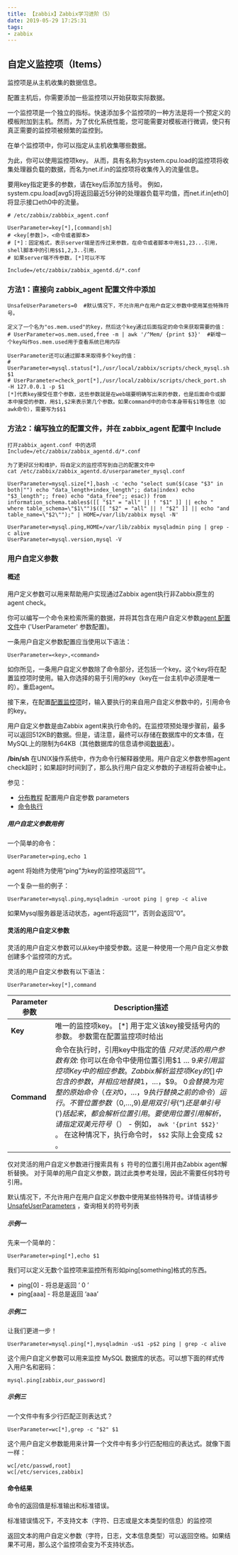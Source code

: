 ```yaml
---
title: 【zabbix】Zabbix学习进阶（5）
date: 2019-05-29 17:25:31
tags:
- zabbix
---
```


## 自定义监控项（Items）

监控项是从主机收集的数据信息。

配置主机后，你需要添加一些监控项以开始获取实际数据。

一个监控项是一个独立的指标。快速添加多个监控项的一种方法是将一个预定义的模板附加到主机。然而，为了优化系统性能，您可能需要对模板进行微调，使只有真正需要的监控项被频繁的监控到。

在单个监控项中，你可以指定从主机收集哪些数据。

为此，你可以使用监控项key。 从而，具有名称为system.cpu.load的监控项将收集处理器负载的数据，而名为net.if.in的监控项将收集传入的流量信息。

要用key指定更多的参数，请在key后添加方括号。 例如，system.cpu.load[avg5]将返回最近5分钟的处理器负载平均值，而net.if.in[eth0]将显示接口eth0中的流量。

```
# /etc/zabbix/zabbbix_agent.conf

UserParameter=key[*],[command|sh]
# <key[参数]>，<命令或者脚本>
# [*]：固定格式，表示server端是否传过来参数，在命令或者脚本中用$1,23...引用，shell脚本中的引用$$1,2,3..引用，
# 如果server端不传参数，[*]可以不写

Include=/etc/zabbix/zabbix_agentd.d/*.conf
```

### 方法1：直接向 zabbix_agent 配置文件中添加

```
UnsafeUserParameters=0  #默认情况下，不允许用户在用户自定义参数中使用某些特殊符号。

定义了一个名为"os.mem.used"的key，然后这个key通过后面指定的命令来获取需要的值：
# UserParameter=os.mem.used,free -m | awk '/^Mem/ {print $3}'  #新增一个key叫作os.mem.used用于查看系统已用内存

UserParameter还可以通过脚本来取得多个key的值：
# UserParameter=mysql.status[*],/usr/local/zabbix/scripts/check_mysql.sh $1
# UserParameter=check_port[*],/usr/local/zabbix/scripts/check_port.sh -H 127.0.0.1 -p $1
[*]代表key接受任意个参数，这些参数就是在web端要明确写出来的参数，也是后面命令或脚本中接受的参数，用$1,$2来表示第几个参数。如果command中的命令本身带有$1等信息（如awk命令），需要写为$$1
```



### 方法2：编写独立的配置文件，并在 zabbix_agent 配置中 Include

```
打开zabbix_agent.conf 中的选项
Include=/etc/zabbix/zabbix_agentd.d/*.conf

为了更好区分和维护，将自定义的监控项写到自己的配置文件中
cat /etc/zabbix/zabbix_agentd.d/userparameter_mysql.conf

UserParameter=mysql.size[*],bash -c 'echo "select sum($(case "$3" in both|"") echo "data_length+index_length";; data|index) echo "$3_length";; free) echo "data_free";; esac)) from information_schema.tables$([[ "$1" = "all" || ! "$1" ]] || echo " where table_schema=\"$1\"")$([[ "$2" = "all" || ! "$2" ]] || echo "and table_name=\"$2\"");" | HOME=/var/lib/zabbix mysql -N'

UserParameter=mysql.ping,HOME=/var/lib/zabbix mysqladmin ping | grep -c alive
UserParameter=mysql.version,mysql -V

```

###  

### 用户自定义参数

#### 概述

用户定义参数可以用来帮助用户实现通过Zabbix agent执行非Zabbix原生的 agent check。

你可以编写一个命令来检索所需的数据，并将其包含在用户自定义参数[agent 配置文件](https://www.zabbix.com/documentation/4.0/zh/manual/appendix/config/zabbix_agentd)中 ('UserParameter' 参数配置)。 

一条用户自定义参数配置应当使用以下语法：

```
UserParameter=<key>,<command>
```

如你所见，一条用户自定义参数除了命令部分，还包括一个key。这个key将在配置监控项时使用。输入你选择的易于引用的key（key在一台主机中必须是唯一的）。重启agent。

接下来，在配置[配置监控项](https://www.zabbix.com/documentation/4.0/zh/manual/config/items/item)时，输入要执行的来自用户自定义参数中的，引用命令的key。

用户自定义参数是由Zabbix agent来执行命令的。在监控项预处理步骤前，最多可以返回512KB的数据。但是，请注意，最终可以存储在数据库中的文本值，在MySQL上的限制为64KB（其他数据库的信息请参阅[数据表](https://www.zabbix.com/documentation/4.0/zh/manual/config/notifications/action/operation/remote_command#overview)）。

**/bin/sh** 在UNIX操作系统中，作为命令行解释器使用。用户自定义参数参照agent check超时；如果超时时间到了，那么执行用户自定义参数的子进程将会被中止。

参见：

- [分布教程](https://www.zabbix.com/documentation/4.0/zh/manual/config/items/userparameters/extending_agent) 配置用户自定参数 parameters
- [命令执行](https://www.zabbix.com/documentation/4.0/zh/manual/appendix/command_execution)

##### 用户自定义参数用例

一个简单的命令：

```
UserParameter=ping,echo 1
```

agent 将始终为使用“ping”为key的监控项返回“1”。

一个复杂一些的例子：

```
UserParameter=mysql.ping,mysqladmin -uroot ping | grep -c alive
```

如果Mysql服务器是活动状态，agent将返回“1”，否则会返回“0”。

#### 灵活的用户自定义参数

灵活的用户自定义参数可以从key中接受参数。这是一种使用一个用户自定义参数创建多个监控项的方式。

灵活的用户自定义参数有以下语法：

```
UserParameter=key[*],command
```

| Parameter参数 | Description描述                                              |
| ------------- | ------------------------------------------------------------ |
| **Key**       | 唯一的监控项key。 [*] 用于定义该key接受括号内的参数。 参数需在配置监控项时给出 |
| **Command**   | 命令在执行时，引用key中指定的值 *只对灵活的用户参数有效*: 你可以在命令中使用位置引用$1 … $9来引用监控项Key中的相应参数。 Zabbix解析监控项Key的[]中包含的参数，并相应地替换$1，…，$9。 $0会替换为完整的原始命令（在对$0，…，$9执行替换之前的命令）运行。 不管位置参数（$0,…,$9)是用双引号( “ )还是单引号( ' )括起来，都会解析位置引用。 要使用位置引用解析，请指定双美元符号（$） - 例如， `awk '{print $$2}' `。 在这种情况下，执行命令时， `$$2` 实际上会变成 `$2` 。 |

仅对灵活的用户自定义参数进行搜索具有 `$ `符号的位置引用并由Zabbix agent解析替换。 对于简单的用户自定义参数，跳过此类参考处理，因此不需要任何$符号引用。

默认情况下，不允许用户在用户自定义参数中使用某些特殊符号。详情请移步 [UnsafeUserParameters](https://www.zabbix.com/documentation/4.0/zh/manual/appendix/config/zabbix_agentd) ，查询相关的符号列表

##### 示例一

先来一个简单的：

```
UserParameter=ping[*],echo $1
```

我们可以定义无数个监控项来监控所有形如ping[something]格式的东西。

- ping[0] - 将总是返回 ‘ 0 ’
- ping[aaa] - 将总是返回 ‘aaa’

##### 示例二

让我们更进一步！

```
UserParameter=mysql.ping[*],mysqladmin -u$1 -p$2 ping | grep -c alive
```

这个用户自定义参数可以用来监控 MySQL 数据库的状态。可以想下面的样式传入用户名和密码：

```
mysql.ping[zabbix,our_password]
```

##### 示例三

一个文件中有多少行匹配正则表达式？

```
UserParameter=wc[*],grep -c "$2" $1
```

这个用户自定义参数能用来计算一个文件中有多少行匹配相应的表达式。就像下面一样：

```
wc[/etc/passwd,root]
wc[/etc/services,zabbix]
```

#### 命令结果

命令的返回值是标准输出和标准错误。

标准错误情况下，不支持文本（字符、日志或是文本类型的信息）的监控项

返回文本的用户自定义参数（字符，日志，文本信息类型）可以返回空格。如果结果不可用，那么这个监控项会变为不支持状态。